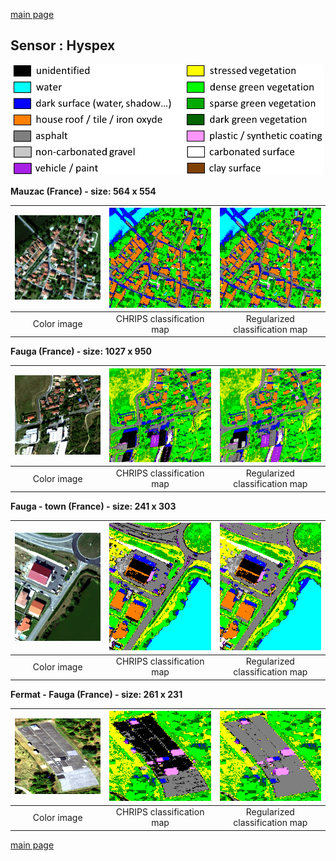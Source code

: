 [main page](index.md)</center>

## Sensor : Hyspex

<p align="center">
<img src="Complements/Legende_classif_ligne_v2.png" width="500" />
</p>

**Mauzac (France)  -  size: 564 x 554**

<img src="Images_COULEUR/Hyspex_Mauzac_00_IMAGE.jpg" width="250" /> | <img src="Images_CLASSIF/Hyspex_Mauzac_01_CLASSIF.png" width="250" /> | <img src="Images_REGUL/Hyspex_Mauzac_02_REGUL.png" width="250" />
:-: | :-: | :-:
Color image | CHRIPS classification map | Regularized classification map

**Fauga (France)  -  size: 1027 x 950**

<img src="Images_COULEUR/Hyspex_Fauga08NORD_00_IMAGE.jpg" width="250" /> | <img src="Images_CLASSIF/Hyspex_Fauga08NORD_01_CLASSIF.png" width="250" /> | <img src="Images_REGUL/Hyspex_Fauga08NORD_02_REGUL.png" width="250" />
:-: | :-: | :-:
Color image | CHRIPS classification map | Regularized classification map

**Fauga - town (France)  -  size: 241 x 303**

<img src="Images_COULEUR/Hyspex_FaugaTownDenoised_00_IMAGE.jpg" width="250" /> | <img src="Images_CLASSIF/Hyspex_FaugaTownDenoised_01_CLASSIF.png" width="250" /> | <img src="Images_REGUL/Hyspex_FaugaTownDenoised_02_REGUL.png" width="250" />
:-: | :-: | :-:
Color image | CHRIPS classification map | Regularized classification map

**Fermat - Fauga (France)  -  size: 261 x 231**

<img src="Images_COULEUR/Hyspex_Fermat_00_IMAGE.jpg" width="250" /> | <img src="Images_CLASSIF/Hyspex_Fermat_01_CLASSIF.png" width="250" /> | <img src="Images_REGUL/Hyspex_Fermat_02_REGUL.png" width="250" />
:-: | :-: | :-:
Color image | CHRIPS classification map | Regularized classification map

[main page](index.md)


